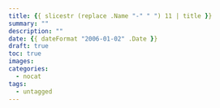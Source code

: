 ```yaml
---
title: {{ slicestr (replace .Name "-" " ") 11 | title }}
summary: ""
description: ""
date: {{ dateFormat "2006-01-02" .Date }}
draft: true
toc: true
images:
categories:
  - nocat
tags:
  - untagged
---
```

